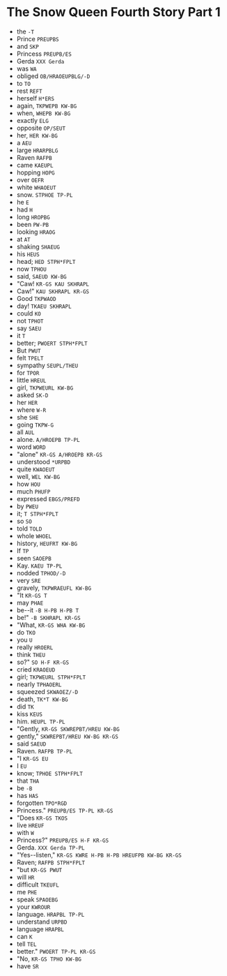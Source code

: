 # The Snow Queen Fourth Story Part 1

* the `-T`
* Prince `PREUPBS`
* and `SKP`
* Princess `PREUPB/ES`
* Gerda `XXX Gerda`
* was `WA`
* obliged `OB/HRAOEUPBLG/-D`
* to `TO`
* rest `REFT`
* herself `H*ERS`
* again, `TKPWEPB KW-BG`
* when, `WHEPB KW-BG`
* exactly `ELG`
* opposite `OP/SEUT`
* her, `HER KW-BG`
* a `AEU`
* large `HRARPBLG`
* Raven `RAFPB`
* came `KAEUPL`
* hopping `HOPG`
* over `OEFR`
* white `WHAOEUT`
* snow. `STPHOE TP-PL`
* he `E`
* had `H`
* long `HROPBG`
* been `PW-PB`
* looking `HRAOG`
* at `AT`
* shaking `SHAEUG`
* his `HEUS`
* head; `HED STPH*FPLT`
* now `TPHOU`
* said, `SAEUD KW-BG`
* "Caw! `KR-GS KAU SKHRAPL`
* Caw!" `KAU SKHRAPL KR-GS`
* Good `TKPWAOD`
* day! `TKAEU SKHRAPL`
* could `KO`
* not `TPHOT`
* say `SAEU`
* it `T`
* better; `PWOERT STPH*FPLT`
* But `PWUT`
* felt `TPELT`
* sympathy `SEUPL/THEU`
* for `TPOR`
* little `HREUL`
* girl, `TKPWEURL KW-BG`
* asked `SK-D`
* her `HER`
* where `W-R`
* she `SHE`
* going `TKPW-G`
* all `AUL`
* alone. `A/HROEPB TP-PL`
* word `WORD`
* "alone" `KR-GS A/HROEPB KR-GS`
* understood `*URPBD`
* quite `KWAOEUT`
* well, `WEL KW-BG`
* how `HOU`
* much `PHUFP`
* expressed `EBGS/PREFD`
* by `PWEU`
* it; `T STPH*FPLT`
* so `SO`
* told `TOLD`
* whole `WHOEL`
* history, `HEUFRT KW-BG`
* If `TP`
* seen `SAOEPB`
* Kay. `KAEU TP-PL`
* nodded `TPHOD/-D`
* very `SRE`
* gravely, `TKPWRAEUFL KW-BG`
* "It `KR-GS T`
* may `PHAE`
* be--it `-B H-PB H-PB T`
* be!" `-B SKHRAPL KR-GS`
* "What, `KR-GS WHA KW-BG`
* do `TKO`
* you `U`
* really `HROERL`
* think `THEU`
* so?" `SO H-F KR-GS`
* cried `KRAOEUD`
* girl; `TKPWEURL STPH*FPLT`
* nearly `TPHAOERL`
* squeezed `SKWAOEZ/-D`
* death, `TK*T KW-BG`
* did `TK`
* kiss `KEUS`
* him. `HEUPL TP-PL`
* "Gently, `KR-GS SKWREPBT/HREU KW-BG`
* gently," `SKWREPBT/HREU KW-BG KR-GS`
* said `SAEUD`
* Raven. `RAFPB TP-PL`
* "I `KR-GS EU`
* I `EU`
* know; `TPHOE STPH*FPLT`
* that `THA`
* be `-B`
* has `HAS`
* forgotten `TPO*RGD`
* Princess." `PREUPB/ES TP-PL KR-GS`
* "Does `KR-GS TKOS`
* live `HREUF`
* with `W`
* Princess?" `PREUPB/ES H-F KR-GS`
* Gerda. `XXX Gerda TP-PL`
* "Yes--listen," `KR-GS KWRE H-PB H-PB HREUFPB KW-BG KR-GS`
* Raven; `RAFPB STPH*FPLT`
* "but `KR-GS PWUT`
* will `HR`
* difficult `TKEUFL`
* me `PHE`
* speak `SPAOEBG`
* your `KWROUR`
* language. `HRAPBL TP-PL`
* understand `URPBD`
* language `HRAPBL`
* can `K`
* tell `TEL`
* better." `PWOERT TP-PL KR-GS`
* "No, `KR-GS TPHO KW-BG`
* have `SR`
